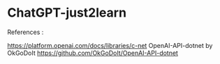 # ChatGPT-just2learn

References :

https://platform.openai.com/docs/libraries/c-net
OpenAI-API-dotnet by OkGoDoIt
https://github.com/OkGoDoIt/OpenAI-API-dotnet

